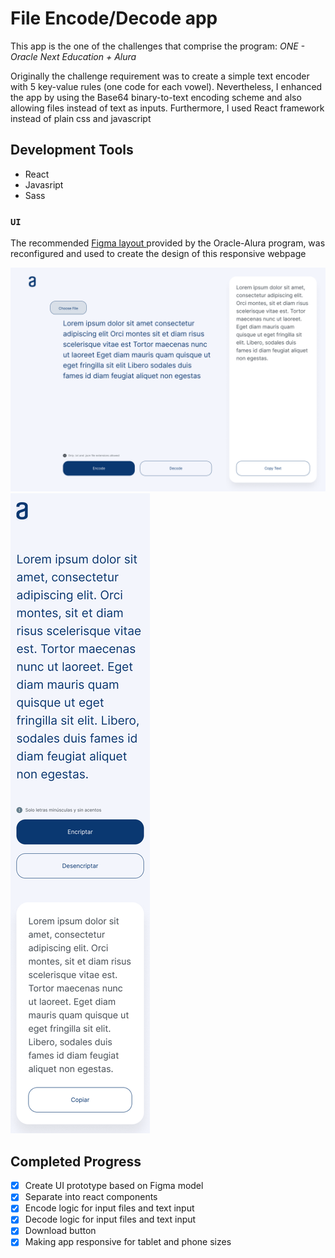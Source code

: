 # File Encode/Decode app

This app is the one of the challenges that comprise the program: *ONE - Oracle Next Education + Alura*

Originally the challenge requirement was to create a simple text encoder with 5 key-value rules (one code for each vowel). Nevertheless, I enhanced the app by using the Base64 binary-to-text encoding scheme and also allowing files instead of text as inputs. Furthermore, I used React framework instead of plain css and javascript

## Development Tools

* React
* Javasript
* Sass

### `UI`

The recommended [ Figma layout ](https://www.figma.com/file/trP3p5nEh7XUyB3n2bomjP/Alura-Challenge---Desaf%C3%ADo-1---L%C3%B3gica) provided by the Oracle-Alura program, was reconfigured and used to create the design of this responsive webpage

![](./public/figma2.png)
![](./public/cellphone.png)

## Completed Progress
- [x] Create UI prototype based on Figma model
- [x] Separate into react components
- [x] Encode logic for input files and text input
- [x] Decode logic for input files and text input
- [x] Download button
- [x] Making app responsive for tablet and phone sizes
